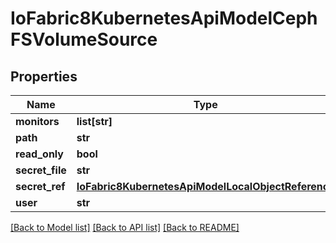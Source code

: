 # IoFabric8KubernetesApiModelCephFSVolumeSource

## Properties
Name | Type | Description | Notes
------------ | ------------- | ------------- | -------------
**monitors** | **list[str]** |  | [optional] 
**path** | **str** |  | [optional] 
**read_only** | **bool** |  | [optional] 
**secret_file** | **str** |  | [optional] 
**secret_ref** | [**IoFabric8KubernetesApiModelLocalObjectReference**](IoFabric8KubernetesApiModelLocalObjectReference.md) |  | [optional] 
**user** | **str** |  | [optional] 

[[Back to Model list]](../README.md#documentation-for-models) [[Back to API list]](../README.md#documentation-for-api-endpoints) [[Back to README]](../README.md)


